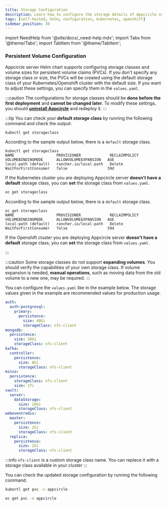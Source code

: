 ```yaml
---
title: Storage Configuration
description: Learn how to configure the storage details of Appcircle server Helm chart for production environments
tags: [self-hosted, helm, configuration, kubernetes, openshift]
sidebar_position: 30
---
```


import NeedHelp from '@site/docs/\_need-help.mdx';
import Tabs from '@theme/Tabs';
import TabItem from '@theme/TabItem';

### Persistent Volume Configuration

Appcircle server Helm chart supports configuring storage classes and volume sizes for persistent volume claims (PVCs). If you don't specify any storage class or size, the PVCs will be created using the default storage class of your Kubernetes/Openshift cluster with the default size. If you want to adjust these settings, you can specify them in the `values.yaml`.

:::caution
The configurations for storage classes should be **done before the first deployment** and **cannot be changed later**. To modify these settings, you should **[uninstall Appcircle](/self-hosted-appcircle/install-server/helm-chart/uninstallation)** and redeploy it.
:::

:::tip
You can check your **default storage class** by running the following command and check the output:

<Tabs>
  <TabItem value="kubernetes" label="Kubernetes" default>

```bash
kubectl get storageclass
```

According to the sample output below, there is a `default` storage class.

```output
kubectl get storageclass
NAME                   PROVISIONER             RECLAIMPOLICY   VOLUMEBINDINGMODE      ALLOWVOLUMEEXPANSION   AGE
local-path (default)   rancher.io/local-path   Delete          WaitForFirstConsumer   false                  59d
```

If the Kubernetes cluster you are deploying Appcircle server **doesn't have a default** storage class, you can **set** the storage class from `values.yaml`.

  </TabItem>
  <TabItem value="openshift" label="Openshift">

```bash
oc get storageclass
```

According to the sample output below, there is a `default` storage class.

```output
oc get storageclass
NAME                   PROVISIONER             RECLAIMPOLICY   VOLUMEBINDINGMODE      ALLOWVOLUMEEXPANSION   AGE
local-path (default)   rancher.io/local-path   Delete          WaitForFirstConsumer   false                  59d
```

If the Openshift cluster you are deploying Appcircle server **doesn't have a default** storage class, you can **set** the storage class from `values.yaml`.

  </TabItem>
</Tabs>

:::

:::caution
Some storage classes do not support **expanding volumes**. You should verify the capabilities of your own storage class. If volume expansion is needed, **manual operations**, such as moving data from the old volume to a new one, may be required.
:::

You can configure the `values.yaml` like in the example below. The storage values given in the example are recommended values for production usage.

```yaml
auth:
  auth-postgresql:
    primary:
      persistence:
        size: 40Gi
        storageClass: nfs-client
mongodb:
  persistence:
    size: 30Gi
    storageClass: nfs-client
kafka:
  controller:
    persistence:
      size: 8Gi
      storageClass: nfs-client
minio:
  persistence:
    storageClass: nfs-client
    size: 1Ti
vault:
  server:
    dataStorage:
      size: 20Gi
      storageClass: nfs-client
webeventredis:
  master:
    persistence:
      size: 2Gi
      storageClass: nfs-client
  replica:
    persistence:
      size: 2Gi
      storageClass: nfs-client
```

:::info
`nfs-client` is a custom storage class name. You can replace it with a storage class available in your cluster
:::

You can check the updated storage configuration by running the following command:

<Tabs>
  <TabItem value="kubernetes" label="Kubernetes" default>

```bash
kubectl get pvc -n appcircle
```

  </TabItem>
  <TabItem value="openshift" label="Openshift">

```bash
oc get pvc -n appcircle
```

  </TabItem>
</Tabs>

<NeedHelp />
